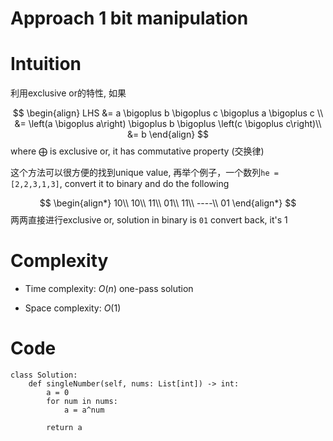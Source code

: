 
# Approach 1 bit manipulation
<!-- Describe your approach to solving the problem. -->

# Intuition
<!-- Describe your first thoughts on how to solve this problem. -->
利用exclusive or的特性, 如果

$$
\begin{align}
LHS &= a \bigoplus b \bigoplus c \bigoplus a \bigoplus c \\
&= \left(a \bigoplus a\right) \bigoplus b \bigoplus \left(c \bigoplus c\right)\\
&= b
\end{align}
$$
where $\bigoplus$ is exclusive or, it has commutative property (交换律)

这个方法可以很方便的找到unique value, 再举个例子，一个数列`he = [2,2,3,1,3]`, convert it to binary and do the following

$$
\begin{align*}
    10\\
    10\\
    11\\
    01\\
    11\\
    ----\\
    01
\end{align*}
$$
两两直接进行exclusive or, solution in binary is `01` convert back, it's 1






# Complexity
- Time complexity: $O(n)$ one-pass solution
<!-- Add your time complexity here, e.g. $$O(n)$$ -->

- Space complexity: $O(1)$
<!-- Add your space complexity here, e.g. $$O(n)$$ -->

# Code
```
class Solution:
    def singleNumber(self, nums: List[int]) -> int:
        a = 0
        for num in nums:
            a = a^num

        return a
```